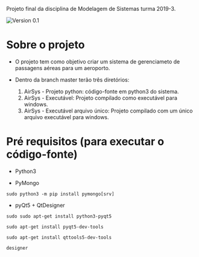 Projeto final da disciplina de Modelagem de Sistemas turma 2019-3.

![Version 0.1](https://img.shields.io/badge/version-0.1.0-brightgreen.svg?style=for-the-badge)

 # Sobre o projeto

- O projeto tem como objetivo criar um sistema de gerenciameto de passagens aéreas para um aeroporto.

- Dentro da branch master terão três diretórios:
  1. AirSys - Projeto python: código-fonte em python3 do sistema.
  2. AirSys - Executável: Projeto compilado como executável para windows.
  3. AirSys - Executável arquivo único: Projeto compilado com um único arquivo executável para windows.

# Pré requisitos (para executar o código-fonte)

- Python3

- PyMongo

`sudo python3 -m pip install pymongo[srv]`

- pyQt5 + QtDesigner

`sudo sudo apt-get install python3-pyqt5 `

`sudo apt-get install pyqt5-dev-tools `

`sudo apt-get install qttools5-dev-tools`

`designer`